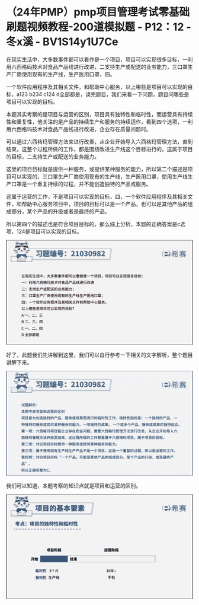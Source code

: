 # （24年PMP）pmp项目管理考试零基础刷题视频教程-200道模拟题 - P12：12 - 冬x溪 - BV1S14y1U7Ce

在现实生活中，大多数事件都可以看作是一个项目，项目可以实现很多目标，一利用六西格码技术对食品产品线进行改进，二支持生产或配送的业务能力，三口罩生产厂商使用现有的生产线，生产医用口罩，四。

一个软件应用程序及其相关文件，和帮助中心服务，以上哪些是项目可以实现的目标，a123 b234 c124 d全部都是，读完题目，我们来看一下问题，题目问哪些是项目可以实现的目标。

本题其实考察的是项目与运营的区别，项目具有独特性和临时性，而运营具有持续性和重复性，他关注的是产品的持续生产和服务的持续运作，看到四个选项，一利用六西格玛技术对食品产品线进行改进，企业存在质量问题时。

可以通过六西格玛管理方法来进行改善，从企业开始导入六西格玛管理方法，直到结束，这整个过程所做的工作，都是围绕改进生产线这个目标进行的，这属于项目的目标，二支持生产或配送的业务能力。

这里的项目目标就是提供一种服务，或提供某种服务的能力，所以第二个描述是项目可以实现的，三口罩生产厂商使用现有的生产线，生产医用口罩，使用生产线生产口罩是一个重复持续的过程，并不能创造独特的产品或服务。

这属于运营的工作，不是项目可以实现的目标，四，一个软件应用程序及其相关文件，和帮助中心服务项目中，项目的目标可以是一个产品，也可以是其他产品的组成部分，某个产品的升级或者是最终的产品。

所以第四个的描述也是符合项目目标的，那么综上分析，本题的正确答案是c选项，124是项目可以实现的目标。



![](img/a7a93853f83c338228b934bea56a3dec_1.png)

好了，此题我们先讲解到这里，我们可以自行参考一下相关的文字解析，整个题目讲解下来。

![](img/a7a93853f83c338228b934bea56a3dec_3.png)

我们可以知道，本题考察的知识点就是项目和运营的区别。

![](img/a7a93853f83c338228b934bea56a3dec_5.png)